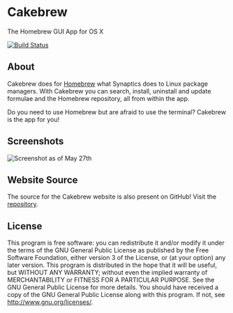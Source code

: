 # Cakebrew

The Homebrew GUI App for OS X

[![Build Status](https://travis-ci.org/brunophilipe/Cakebrew.svg?branch=master)](https://travis-ci.org/brunophilipe/Cakebrew)

## About

Cakebrew does for [Homebrew](http://brew.sh) what Synaptics does to Linux package managers. With Cakebrew you can search, install, uninstall and update formulae and the Homebrew repository, all from within the app.

Do you need to use Homebrew but are afraid to use the terminal? Cakebrew is the app for you!

## Screenshots

![Screenshot as of May 27th](https://www.cakebrew.com/assets/img/app-bg.png)

## Website Source

The source for the Cakebrew website is also present on GitHub! Visit the [repository](https://github.com/brunophilipe/Cakebrew-site/).

## License

This program is free software: you can redistribute it and/or modify
it under the terms of the GNU General Public License as published by
the Free Software Foundation, either version 3 of the License, or
(at your option) any later version.
This program is distributed in the hope that it will be useful,
but WITHOUT ANY WARRANTY; without even the implied warranty of
MERCHANTABILITY or FITNESS FOR A PARTICULAR PURPOSE.  See the
GNU General Public License for more details.
You should have received a copy of the GNU General Public License
along with this program.  If not, see [<http://www.gnu.org/licenses/>](http://www.gnu.org/licenses/).
